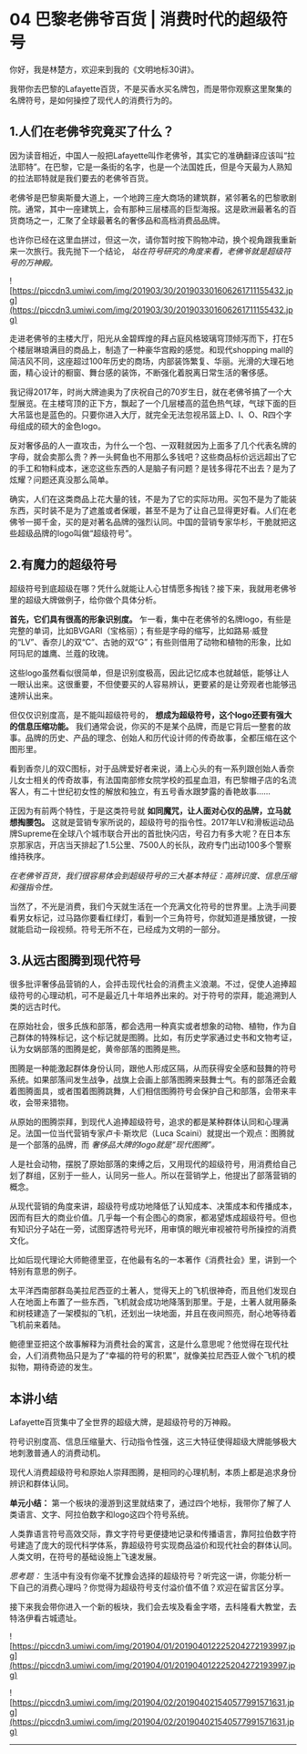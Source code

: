 # 04 巴黎老佛爷百货 | 消费时代的超级符号 

你好，我是林楚方，欢迎来到我的《文明地标30讲》。

我带你去巴黎的Lafayette百货，不是买香水买名牌包，而是带你观察这里聚集的名牌符号，是如何操控了现代人的消费行为的。

## 1.人们在老佛爷究竟买了什么？

因为读音相近，中国人一般把Lafayette叫作老佛爷，其实它的准确翻译应该叫“拉法耶特”。在巴黎，它是一条街的名字，也是一个法国姓氏，但是今天最为人熟知的拉法耶特就是我们要去的老佛爷百货。

老佛爷是巴黎奥斯曼大道上，一个地跨三座大商场的建筑群，紧邻著名的巴黎歌剧院。通常，其中一座建筑上，会有那种三层楼高的巨型海报。这是欧洲最著名的百货商场之一，汇聚了全球最著名的奢侈品和高档消费品品牌。

也许你已经在这里血拼过，但这一次，请你暂时按下购物冲动，换个视角跟我重新来一次旅行。我先抛下一个结论， *站在符号研究的角度来看，老佛爷就是超级符号的万神殿。*

![https://piccdn3.umiwi.com/img/201903/30/201903301606261711155432.jpg](https://piccdn3.umiwi.com/img/201903/30/201903301606261711155432.jpg)

走进老佛爷的主楼大厅，阳光从金碧辉煌的拜占庭风格玻璃穹顶倾泻而下，打在5个楼层琳琅满目的商品上，制造了一种豪华宫殿的感觉。和现代shopping mall的简洁风不同，这座超过100年历史的商场，内部装饰繁复、华丽。光滑的大理石地面，精心设计的橱窗、舞台感的装饰，不断强化着脱离日常生活的奢侈感。

我记得2017年，时尚大牌迪奥为了庆祝自己的70岁生日，就在老佛爷搞了一个大型展览。在主楼穹顶的正下方，飘起了一个几层楼高的蓝色热气球，气球下面的巨大吊篮也是蓝色的。只要你进入大厅，就完全无法忽视吊篮上D、I、O、R四个字母组成的硕大的金色logo。

反对奢侈品的人一直攻击，为什么一个包、一双鞋就因为上面多了几个代表名牌的字母，就会卖那么贵？养一头鳄鱼也不用那么多钱吧？这些商品标价远远超出了它的手工和物料成本，迷恋这些东西的人是脑子有问题？是钱多得花不出去？是为了炫耀？问题还真没那么简单。

确实，人们在这类商品上花大量的钱，不是为了它的实际功用。买包不是为了能装东西，买时装不是为了遮羞或者保暖，甚至不是为了让自己显得更好看。人们在老佛爷一掷千金，买的是对著名品牌的强烈认同。中国的营销专家华杉，干脆就把这些超级品牌的logo叫做“超级符号”。

## 2.有魔力的超级符号

超级符号到底超级在哪？凭什么就能让人心甘情愿多掏钱？接下来，我就用老佛爷里的超级大牌做例子，给你做个具体分析。

 **首先，它们具有很高的形象识别度。** 乍一看，集中在老佛爷的名牌logo，有些是完整的单词，比如BVGARI（宝格丽）；有些是字母的缩写，比如路易·威登的“LV”、香奈儿的双“C”、古驰的双“G”；有些则借用了动物和植物的形象，比如阿玛尼的雄鹰、兰蔻的玫瑰。

这些logo虽然看似很简单，但是识别度极高，因此记忆成本也就越低，能够让人一眼认出来。这很重要，不但使要买的人容易辨认，更要紧的是让旁观者也能够迅速辨认出来。

但仅仅识别度高，是不能叫超级符号的， **想成为超级符号，这个logo还要有强大的信息压缩功能。** 我们通常会说，你买的不是某个品牌，而是它背后一整套的故事。品牌的历史、产品的理念、创始人和历代设计师的传奇故事，全都压缩在这个图形里。

看到香奈儿的双C图标，对于品牌爱好者来说，涌上心头的有一系列跟创始人香奈儿女士相关的传奇故事，有法国南部修女院学校的孤星血泪，有巴黎帽子店的名流客人，有二十世纪初女性的解放和独立，有五号香水跟梦露的香艳故事……

正因为有前两个特性，于是这类符号就 **如同魔咒，让人面对心仪的品牌，立马就想掏腰包。** 这就是营销专家所说的，超级符号的指令性。2017年LV和滑板运动品牌Supreme在全球八个城市联合开出的首批快闪店，号召力有多大呢？在日本东京那家店，开店当天排起了1.5公里、7500人的长队，政府专门出动100多个警察维持秩序。

 *在老佛爷百货，我们很容易体会到超级符号的三大基本特征：高辨识度、信息压缩和强指令性。*

当然了，不光是消费，我们今天就生活在一个充满文化符号的世界里。上洗手间要看男女标记，过马路你要看红绿灯，看到一个三角符号，你就知道是播放键，一按就能启动一段视频。符号无所不在，已经成为文明的一部分。

## 3.从远古图腾到现代符号

很多批评奢侈品营销的人，会抨击现代社会的消费主义浪潮。不过，促使人追捧超级符号的心理动机，可不是最近几十年培养出来的。对于符号的崇拜，能追溯到人类的远古时代。

在原始社会，很多氏族和部落，都会选用一种真实或者想象的动物、植物，作为自己群体的特殊标记，这个标记就是图腾。比如，有历史学家通过史书和文物考证，认为女娲部落的图腾是蛇，黄帝部落的图腾是熊。 

图腾是一种能激起群体身份认同，跟他人形成区隔，从而获得安全感和鼓舞的符号系统。如果部落间发生战争，战旗上会画上部落图腾来鼓舞士气。有的部落还会戴着图腾面具，或者围着图腾跳舞，人们相信图腾符号会保护自己和部落，会带来丰收，会带来猎物。

从原始的图腾崇拜，到现代人追捧超级符号，追求的都是某种群体认同和心理满足。法国一位当代营销专家卢卡·斯坎尼（Luca Scaini）就提出一个观点：图腾就是一个部落的品牌，而 *奢侈品大牌的logo就是“现代图腾”。*

人是社会动物，摆脱了原始部落的束缚之后，又用现代的超级符号，用消费给自己划了群组，区别于一些人，认同另一些人。所以在营销学上，他提出了部落营销的概念。

从现代营销的角度来讲，超级符号成功地降低了认知成本、决策成本和传播成本，因而有巨大的商业价值。几乎每一个有企图心的商家，都渴望炼成超级符号。但也有知识分子站在一旁，试图穿透符号光环，用审慎的眼光审视被符号所操控的消费文化。

比如后现代理论大师鲍德里亚，在他最有名的一本著作《消费社会》里，讲到一个特别有意思的例子。

太平洋西南部群岛美拉尼西亚的土著人，觉得天上的飞机很神奇，而且他们发现白人在地面上布置了一些东西，飞机就会成功地降落到那里。于是，土著人就用藤条和树枝建造了一架模拟的飞机，还划出一块地面，并且在夜间照亮，耐心地等待着飞机前来着陆。

鲍德里亚把这个故事解释为消费社会的寓言，这是什么意思呢？他觉得在现代社会，人们消费物品只是为了“幸福的符号的积累”，就像美拉尼西亚人做个飞机的模拟物，期待奇迹的发生。

## 本讲小结

Lafayette百货集中了全世界的超级大牌，是超级符号的万神殿。

符号识别度高、信息压缩量大、行动指令性强，这三大特征使得超级大牌能够极大地刺激普通人的消费动机。

现代人消费超级符号和原始人崇拜图腾，是相同的心理机制，本质上都是追求身份辨识和群体认同。

 **单元小结：** 第一个板块的漫游到这里就结束了，通过四个地标，我带你了解了人类语言、文字、阿拉伯数字和logo这四个符号系统。

人类靠语言符号高效交际，靠文字符号更便捷地记录和传播语言，靠阿拉伯数字符号建造了庞大的现代科学体系，靠超级符号实现商品溢价和现代社会的群体认同。人类文明，在符号的基础设施上飞速发展。

 *思考题：* 生活中有没有你毫不犹豫会选择的超级符号？听完这一讲，你能分析一下自己的消费心理吗？你觉得为超级符号支付溢价值不值？欢迎在留言区分享。

接下来我会带你进入一个新的板块，我们会去埃及看金字塔，去科隆看大教堂，去特洛伊看古城遗址。

![https://piccdn3.umiwi.com/img/201904/01/201904012225204272193997.jpg](https://piccdn3.umiwi.com/img/201904/01/201904012225204272193997.jpg)

![https://piccdn3.umiwi.com/img/201904/02/201904021540577991571631.jpg](https://piccdn3.umiwi.com/img/201904/02/201904021540577991571631.jpg)

---
